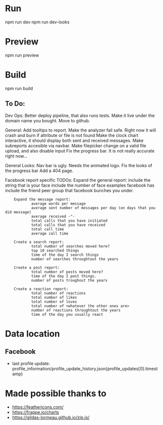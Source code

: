 # Run
npm run dev
npm run dev-looks

# Preview
npm run preview

# Build
npm run build


To Do:
----------------
Dev Ops:
        Better deploy pipeline, that also runs tests.
        Make it live under the domain name you bought.
        Move to github.

General:
        Add tooltips to report.
        Make the analyzer fail safe. Right now it will crash and burn if attribute or file is not found
        Make the clock chart interactive, it should display both sent and received messages.
        Make subreports accesible via navbar.
        Make filepicker change on a valid file upload, and also disable input
        Fix the progress bar. It is not really accurate right now...

General Looks:
        Nav bar is ugly. Needs the animated logo.
        Fix the looks of the progress bar
        Add a 404 page.

Facebook report specific TODOs:
        Expand the general report:
                include the string that is your face
                include the number of face examples facebook has
                include the friend peer group that facebook bunches you under.

        Expand the message report:
                average words per message
                average sent number of messages per day (on days that you did message)
                average received -"-
                total calls that you have initiated
                total calls that you have received
                total call time
                average call time

        Create a search report:
                total number of searches moved here?
                top 10 searched things
                time of the day I search things
                number of searches throughtout the years

        Create a post report:
                total number of posts moved here?
                time of the day I post things.
                number of posts troughout the years

        Create a reaction report:
                total number of reactions
                total number of likes
                total number of loves
                total number of <whatever the other ones are>
                number of reactions throughtout the years
                time of the day you usually react


# Data location
## Facebook
* last profile update: profile_information/profile_update_history.json{profile_updates[0].timestamp}

# Made possible thanks to
* https://feathericons.com/
* https://frappe.io/charts
* https://gildas-lormeau.github.io/zip.js/
